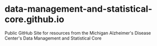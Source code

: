 # data-management-and-statistical-core.github.io
Public GitHub Site for resources from the Michigan Alzheimer's Disease Center's Data Management and Statistical Core
